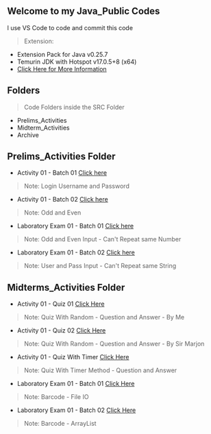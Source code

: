 ## Welcome to my Java_Public Codes

I use VS Code to code and commit this code
> Extension:
  - Extension Pack for Java v0.25.7
  - Temurin JDK with Hotspot v17.0.5+8 (x64)
  - [Click Here for More Information](https://www.youtube.com/watch?v=BBJa32lCaaY)

## Folders
> Code Folders inside the SRC Folder
  - Prelims_Activities
  - Midterm_Activities
  - Archive

## Prelims_Activities Folder

- Activity 01 - Batch 01 [Click here]()
> Note: Login Username and Password

- Activity 01 - Batch 02 [Click here]()
> Note: Odd and Even

- Laboratory Exam 01 - Batch 01 [Click here]()
> Note: Odd and Even Input - Can't Repeat same Number

- Laboratory Exam 01 - Batch 02 [Click here]()
> Note: User and Pass Input - Can't Repeat same String

## Midterms_Activities Folder
- Activity 01 - Quiz 01 [Click Here]()
> Note: Quiz With Random - Question and Answer - By Me

- Activity 01 - Quiz 02 [Click Here]()
> Note: Quiz With Random - Question and Answer - By Sir Marjon

- Activity 01 - Quiz With Timer [Click Here]()
> Note: Quiz With Timer Method - Question and Answer

- Laboratory Exam 01 - Batch 01 [Click Here]()
> Note: Barcode - File IO

- Laboratory Exam 01 - Batch 02 [Click Here]()
> Note: Barcode - ArrayList